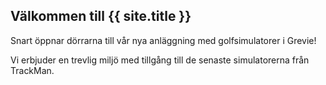 ## Välkommen till {{ site.title }}

Snart öppnar dörrarna till vår nya anläggning med golfsimulatorer i Grevie!

Vi erbjuder en trevlig miljö med tillgång till de senaste simulatorerna från TrackMan.
